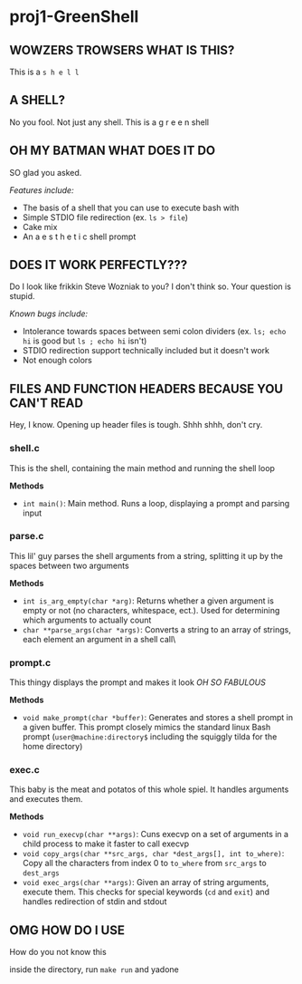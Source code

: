 # proj1-GreenShell

## WOWZERS TROWSERS WHAT IS THIS?
This is a `s h e l l`


## A SHELL?
No you fool. Not just any shell. This is a g r e e n shell

## OH MY BATMAN WHAT DOES IT DO
SO glad you asked.

_Features include:_

- The basis of a  shell that you can use to execute bash with
- Simple STDIO file redirection (ex. `ls > file`)
- Cake mix
- An a e s t h e t i c shell prompt



## DOES IT WORK PERFECTLY???
Do I look like frikkin Steve Wozniak to you? I don't think so. Your question is stupid.

_Known bugs include:_
- Intolerance towards spaces between semi colon dividers (ex. `ls; echo hi` is good but `ls ; echo hi` isn't)
- STDIO redirection support technically included but it doesn't work
- Not enough colors

## FILES AND FUNCTION HEADERS BECAUSE YOU CAN'T READ
Hey, I know. Opening up header files is tough. Shhh shhh, don't cry.

### shell.c

This is the shell, containing the main method and running the shell loop

**Methods**
- `int main()`: Main method. Runs a loop, displaying a prompt and parsing input

### parse.c

This lil' guy parses the shell arguments from a string, splitting it up by the spaces between two arguments

**Methods**
- `int is_arg_empty(char *arg)`: Returns whether a given argument is empty or not (no characters, whitespace, ect.).
                                 Used for determining which arguments to actually count
- `char **parse_args(char *args)`: Converts a string to an array of strings, each element an argument in a shell call\


### prompt.c

This thingy displays the prompt and makes it look _OH SO FABULOUS_

**Methods**
- `void make_prompt(char *buffer)`: Generates and stores a shell prompt in a given buffer. This prompt closely mimics
                                    the standard linux Bash prompt (`user@machine:directory$` 
                                    including the squiggly tilda for the home directory)

### exec.c

This baby is the meat and potatos of this whole spiel. It handles arguments and executes them.

**Methods**
- `void run_execvp(char **args)`: Cuns execvp on a set of arguments in a child process to make it faster to call execvp
- `void copy_args(char **src_args, char *dest_args[], int to_where)`: Copy all the characters from index 0 to `to_where`
                                                                     from `src_args` to `dest_args`
- `void exec_args(char **args)`: Given an array of string arguments, execute them. This checks for special
                                 keywords (`cd` and `exit`) and handles redirection of stdin and stdout



## OMG HOW DO I USE
How do you not know this

inside the directory, run `make run` and yadone
